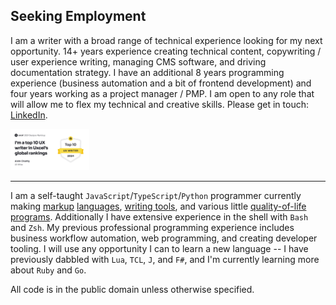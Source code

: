 ## Seeking Employment

I am a writer with a broad range of technical experience looking for my next opportunity. 14+ years experience creating technical content, copywriting / user experience writing, managing CMS software, and driving documentation strategy. I have an additional 8 years programming experience (business automation and a bit of frontend development) and four years working as a project manager / PMP. I am open to any role that will allow me to flex my technical and creative skills. Please get in touch: [LinkedIn](https://linkedin.com/in/alvin-charity).

<img src="uxcel2024.png" width="25%" />

<br />

---

I am a self-taught `JavaScript`/`TypeScript`/`Python` programmer currently making [markup](https://github.com/unforswearing/todo_markup.js) [languages](https://github.com/unforswearing/xdoc), [writing tools](https://github.com/unforswearing/poyml), and various little [quality-of-life programs](https://github.com/unforswearing/aliaser). Additionally I have extensive experience in the shell with `Bash` and `Zsh`. My previous professional programming experience includes business workflow automation, web programming, and creating developer tooling. I will use any opportunity I can to learn a new language -- I have previously dabbled with `Lua`, `TCL`, `J`, and `F#`, and I'm currently learning more about `Ruby` and `Go`.

All code is in the public domain unless otherwise specified.
